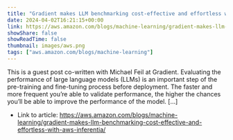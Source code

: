 ```yaml
---
title: "Gradient makes LLM benchmarking cost-effective and effortless with AWS Inferentia"
date: 2024-04-02T16:21:15+00:00
link: https://aws.amazon.com/blogs/machine-learning/gradient-makes-llm-benchmarking-cost-effective-and-effortless-with-aws-inferentia/
showShare: false
showReadTime: false
thumbnail: images/aws.png
tags: ["aws.amazon.com/blogs/machine-learning"]
---
```

This is a guest post co-written with Michael Feil at Gradient. Evaluating the performance of large language models (LLMs) is an important step of the pre-training and fine-tuning process before deployment. The faster and more frequent you’re able to validate performance, the higher the chances you’ll be able to improve the performance of the model. […]

- Link to article: https://aws.amazon.com/blogs/machine-learning/gradient-makes-llm-benchmarking-cost-effective-and-effortless-with-aws-inferentia/